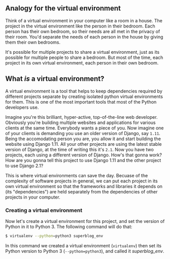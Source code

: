 ## Analogy for the virtual environment
Think of a virtual environment in your computer like a room in a house. The project in the virtual environment like the person in their bedroom. Each person has their own bedroom, so their needs are all met in the privacy of their room. You'd separate the needs of each person in the house by giving them their own bedrooms.

It's possible for multiple projects to share a virtual environment, just as its possible for multiple people to share a bedroom. But most of the time, each project in its own virtual environment, each person in their own bedroom.

## What *is* a virtual environment?
A virtual environment is a tool that helps to keep dependencies required by different projects separate by creating isolated python virtual environments for them. This is one of the most important tools that most of the Python developers use.

Imagine you're this brilliant, hyper-active, top-of-the-line web developer. Obviously you're building multiple websites and applications for various clients at the same time. Everybody wants a piece of you. Now imagine one of your clients is demanding you use an older version of Django, say `1.11`. Being the accomodating person you are, you allow it and start building the website using Django 1.11. All your other projects are using the latest stable version of Django, at the time of writing this it's `2.1`. Now you have two projects, each using a different version of Django. How's that gonna work? How are you gonna tell this project to use Django 1.11 and the other project to use Django 2.1?

This is where virtual environments can save the day. Becuase of the complexity of software projects in general, we can put each project in its own virtual environment so that the frameworks and libraries it depends on (its "dependencies") are held separately from the dependencies of other projects in your computer.

### Creating a virtual environment
Now let's create a virtual environment for this project, and set the version of Python in it to Python 3. The following command will do that:
```bash
$ virtualenv --python=python3 superblog_env
```
In this command we created a virtual environment (`virtualenv`) then set its Python version to Python 3 (`--python=python3`), and called it *superblog_env*.